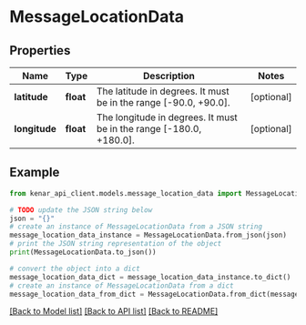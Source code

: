 # MessageLocationData


## Properties

Name | Type | Description | Notes
------------ | ------------- | ------------- | -------------
**latitude** | **float** | The latitude in degrees. It must be in the range [-90.0, +90.0]. | [optional] 
**longitude** | **float** | The longitude in degrees. It must be in the range [-180.0, +180.0]. | [optional] 

## Example

```python
from kenar_api_client.models.message_location_data import MessageLocationData

# TODO update the JSON string below
json = "{}"
# create an instance of MessageLocationData from a JSON string
message_location_data_instance = MessageLocationData.from_json(json)
# print the JSON string representation of the object
print(MessageLocationData.to_json())

# convert the object into a dict
message_location_data_dict = message_location_data_instance.to_dict()
# create an instance of MessageLocationData from a dict
message_location_data_from_dict = MessageLocationData.from_dict(message_location_data_dict)
```
[[Back to Model list]](../README.md#documentation-for-models) [[Back to API list]](../README.md#documentation-for-api-endpoints) [[Back to README]](../README.md)


